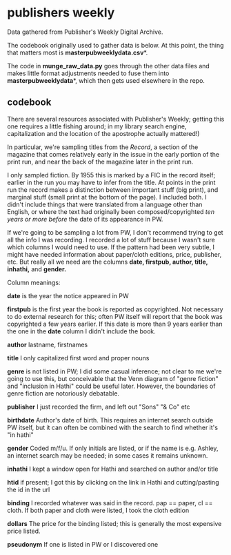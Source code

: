publishers weekly
=================

Data gathered from Publisher's Weekly Digital Archive. 

The codebook originally used to gather data is below. At this point, the thing that matters most is **masterpubweeklydata.csv***.

The code in **munge_raw_data.py** goes through the other data files and makes little format adjustments needed to fuse them into **masterpubweeklydata***, which then gets used elsewhere in the repo.

codebook
--------
There are several resources associated with Publisher's Weekly; getting this one requires a little fishing around; in my library search engine, capitalization and the location of the apostrophe actually mattered!)

In particular, we're sampling titles from the *Record*, a section of the magazine that comes relatively early in the issue in the early portion of the print run, and near the back of the magazine later in the print run.

I only sampled fiction. By 1955 this is marked by a FIC in the record itself; earlier in the run you may have to infer from the title. At points in the print run the record makes a distinction between important stuff (big print), and marginal stuff (small print at the bottom of the page). I included both. I didn't include things that were translated from a language other than English, or where the text had originally been composed/copyrighted *ten years or more before* the date of its appearance in PW.

If we're going to be sampling a lot from PW, I don't recommend trying to get all the info I was recording. I recorded a lot of stuff because I wasn't sure which columns I would need to use. If the pattern had been very subtle, I might have needed information about paper/cloth editions, price, publisher, etc. But really all we need are the columns **date, firstpub, author, title, inhathi,** and **gender.**

Column meanings:

**date** is the year the notice appeared in PW

**firstpub** is the first year the book is reported as copyrighted. Not necessary to do external research for this; often PW itself will report that the book was copyrighted a few years earlier. If this date is more than 9 years earlier than the one in the **date** column I didn't include the book.

**author** lastname, firstnames

**title** I only capitalized first word and proper nouns

**genre** is not listed in PW; I did some casual inference; not clear to me we're going to use this, but conceivable that the Venn diagram of "genre fiction" and "inclusion in Hathi" could be useful later. However, the boundaries of genre fiction are notoriously debatable.

**publisher** I just recorded the firm, and left out "Sons" "& Co" etc

**birthdate** Author's date of birth. This requires an internet search outside PW itself, but it can often be combined with the search to find whether it's "in hathi"

**gender** Coded m/f/u. If only initials are listed, or if the name is e.g. Ashley, an internet search may be needed; in some cases it remains unknown.

**inhathi** I kept a window open for Hathi and searched on author and/or title

**htid** if present; I got this by clicking on the link in Hathi and cutting/pasting the id in the url

**binding** I recorded whatever was said in the record. pap == paper, cl == cloth. If both paper and cloth were listed, I took the cloth edition

**dollars** The price for the binding listed; this is generally the most expensive price listed.

**pseudonym** If one is listed in PW or I discovered one
